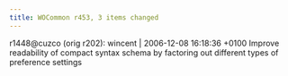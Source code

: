 ```yaml
---
title: WOCommon r453, 3 items changed
---
```


r1448@cuzco (orig r202): wincent | 2006-12-08 16:18:36 +0100 Improve readability of compact syntax schema by factoring out different types of preference settings
